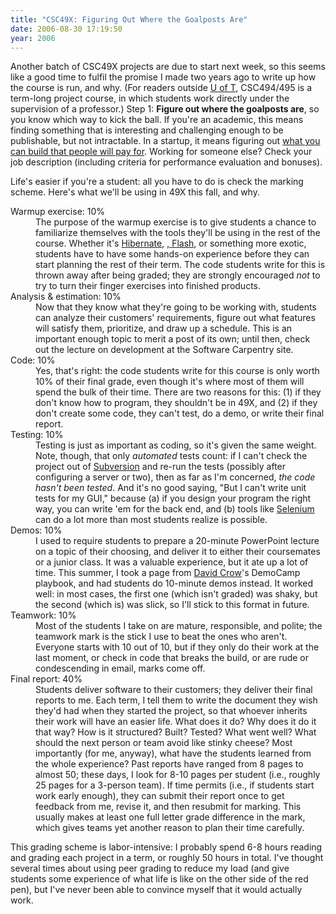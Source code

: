 ```yaml
---
title: "CSC49X: Figuring Out Where the Goalposts Are"
date: 2006-08-30 17:19:50
year: 2006
---
```

Another batch of CSC49X projects are due to start next week, so this seems like a good time to fulfil the promise I made two years ago to write up how the course is run, and why. (For readers outside <a href="http://www.cs.utoronto.ca">U of T</a>, CSC494/495 is a term-long project course, in which students work directly under the supervision of a professor.)
Step 1: <strong>Figure out where the goalposts are</strong>, so you know which way to kick the ball.  If you're an academic, this means finding something that is interesting and challenging enough to be publishable, but not intractable.  In a startup, it means figuring out <a href="http://www.ericsink.com/Marketing_for_Geeks.html">what you can build that people will pay for</a>.  Working for someone else? Check your job description (including criteria for performance evaluation and bonuses).

Life's easier if you're a student: all you have to do is check the marking scheme.  Here's what we'll be using in 49X this fall, and why.

<dl>
<dt>Warmup exercise: 10%</dt> <dd> The purpose of the warmup exercise is to give students a chance to familiarize themselves with the tools they'll be using in the rest of the course.  Whether it's <a href="http://www.hibernate.org">Hibernate</a>, <a href="http://www.turbogears.org">, </a><a href="http://www.adobe.com/devnet/flash/">Flash</a>, or something more exotic, students have to have some hands-on experience before they can start planning the rest of their term.  The code students write for this is thrown away after being graded; they are strongly encouraged <em>not</em> to try to turn their finger exercises into finished products. </dd>
<dt>Analysis & estimation: 10%</dt> <dd> Now that they know what they're going to be working with, students can analyze their customers' requirements, figure out what features will satisfy them, prioritize, and draw up a schedule.  This is an important enough topic to merit a post of its own; until then, check out the lecture on development at the Software Carpentry site. </dd>
<dt>Code: 10%</dt> <dd> Yes, that's right: the code students write for this course is only worth 10% of their final grade, even though it's where most of them will spend the bulk of their time.  There are two reasons for this: (1) if they don't know how to program, they shouldn't be in 49X, and (2) if they don't create some code, they can't test, do a demo, or write their final report. </dd>
<dt>Testing: 10%</dt> <dd> Testing is just as important as coding, so it's given the same weight. Note, though, that only <em>automated</em> tests count: if I can't check the project out of <a href="http://subversion.tigris.org">Subversion</a> and re-run the tests (possibly after configuring a server or two), then as far as I'm concerned, <em>the code hasn't been tested</em>.  And it's no good saying, "But I can't write unit tests for my GUI," because (a) if you design your program the right way, you can write 'em for the back end, and (b) tools like <a href="http://www.openqa.org/selenium">Selenium</a> can do a lot more than most students realize is possible. </dd>
<dt>Demos: 10%</dt> <dd> I used to require students to prepare a 20-minute PowerPoint lecture on a topic of their choosing, and deliver it to either their coursemates or a junior class.  It was a valuable experience, but it ate up a lot of time.  This summer, I took a page from <a href="http://davidcrow.ca/">David Crow</a>'s DemoCamp playbook, and had students do 10-minute demos instead.  It worked well: in most cases, the first one (which isn't graded) was shaky, but the second (which is) was slick, so I'll stick to this format in future. </dd>
<dt>Teamwork: 10%</dt> <dd> Most of the students I take on are mature, responsible, and polite; the teamwork mark is the stick I use to beat the ones who aren't. Everyone starts with 10 out of 10, but if they only do their work at the last moment, or check in code that breaks the build, or are rude or condescending in email, marks come off. </dd>
<dt>Final report: 40%</dt> <dd> Students deliver software to their customers; they deliver their final reports to me.  Each term, I tell them to write the document they wish they'd had when they started the project, so that whoever inherits their work will have an easier life.  What does it do?  Why does it do it that way?  How is it structured?  Built?  Tested?  What went well? What should the next person or team avoid like stinky cheese?  Most importantly (for me, anyway), what have the students learned from the whole experience?  Past reports have ranged from 8 pages to almost 50; these days, I look for 8-10 pages per student (i.e., roughly 25 pages for a 3-person team).  If time permits (i.e., if students start work early enough), they can submit their report once to get feedback from me, revise it, and then resubmit for marking.  This usually makes at least one full letter grade difference in the mark, which gives teams yet another reason to plan their time carefully. </dd>
</dl>

This grading scheme is labor-intensive: I probably spend 6-8 hours reading and grading each project in a term, or roughly 50 hours in total.  I've thought several times about using peer grading to reduce my load (and give students some experience of what life is like on the other side of the red pen), but I've never been able to convince myself that it would actually work.
